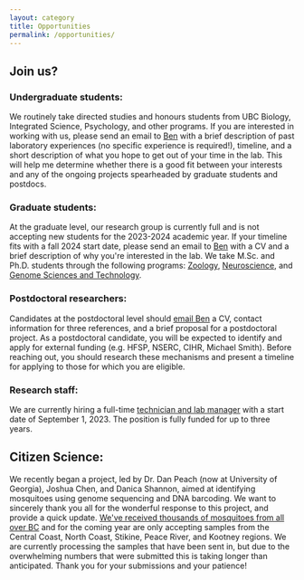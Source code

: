 ```yaml
---
layout: category
title: Opportunities
permalink: /opportunities/
---
```


## Join us?

### Undergraduate students:
We routinely take directed studies and honours students from UBC Biology, Integrated Science, Psychology, and other programs. If you are interested in working with us, please send an email to [Ben](mailto:ben.matthews@zoology.ubc.ca) with a brief description of past laboratory experiences (no specific experience is required!), timeline, and a short description of what you hope to get out of your time in the lab. This will help me determine whether there is a good fit between your interests and any of the ongoing projects spearheaded by graduate students and postdocs.

### Graduate students: 
At the graduate level, our research group is currently full and is not accepting new students for the 2023-2024 academic year. If your timeline fits with a fall 2024 start date, please send an email to [Ben](mailto:ben.matthews@zoology.ubc.ca) with a CV and a brief description of why you're interested in the lab. We take M.Sc. and Ph.D. students through the following programs: [Zoology](https://zoology.ubc.ca/graduate-program/prospective-students), [Neuroscience](https://neuroscience.ubc.ca/), and [Genome Sciences and Technology](https://www.msl.ubc.ca/join-us/#gsat).

### Postdoctoral researchers: 
Candidates at the postdoctoral level should [email Ben](mailto:ben.matthews@zoology.ubc.ca) a CV, contact information for three references, and a brief proposal for a postdoctoral project. As a postdoctoral candidate, you will be expected to identify and apply for external funding (e.g. HFSP, NSERC, CIHR, Michael Smith). Before reaching out, you should research these mechanisms and present a timeline for applying to those for which you are eligible.

### Research staff:
We are currently hiring a full-time [technician and lab manager](https://ubc.wd10.myworkdayjobs.com/en-US/ubcstaffjobs/job/Research-Assistant--Technician-2_JR13001) with a start date of September 1, 2023. The position is fully funded for up to three years.



## Citizen Science:
We recently began a project, led by Dr. Dan Peach (now at University of Georgia), Joshua Chen, and Danica Shannon, aimed at identifying mosquitoes using genome sequencing and DNA barcoding. We want to sincerely thank you all for the wonderful response to this project, and provide a quick update. [We've received thousands of mosquitoes from all over BC](http://mosquitolab.zoology.ubc.ca/assets/whatbitme/) and for the coming year are only accepting samples from the Central Coast, North Coast, Stikine, Peace River, and Kootney regions. We are currently processing the samples that have been sent in, but due to the overwhelming numbers that were submitted this is taking longer than anticipated. Thank you for your submissions and your patience!
